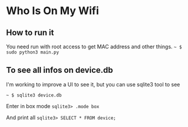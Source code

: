 # Who Is On My Wifi

## How to run it
You need run with root access to get MAC address and other things.
`~ $ sudo python3 main.py`

## To see all infos on device.db
I'm working to improve a UI to see it, but you can use sqlite3 tool to see

`~ $ sqlite3 device.db`

Enter in box mode
`sqlite3> .mode box`

And print all
`sqlite3> SELECT * FROM device;`
